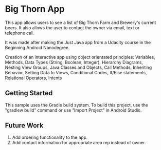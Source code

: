 Big Thorn App
===================================

This app allows users to see a list of Big Thorn Farm and Brewery's current beers. It also allows the user to contact the owner via email, text or telephone call.

It was made after making the Just Java app from a Udacity course in the Beginning Android Nanodegree. 

Creation of an interactive app using object orientated principles: Variables, Methods, Data Types (String, Boolean, Integer), Hierarchy Diagrams, Nesting View Groups, Java Classes and Objects, Call Methods, Inheriting Behavior, Setting Data to Views, Conditional Codes, If/Else statements, Relational Operators, Intents


Getting Started
---------------

This sample uses the Gradle build system. To build this project, use the
"gradlew build" command or use "Import Project" in Android Studio.

Future Work
-----------
1. Add ordering functionality to the app.
2. Add contact information for appropriate area rep instead of owner.

